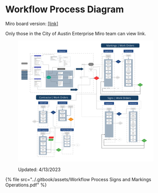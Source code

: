 # Workflow Process Diagram

Miro board version: [\[link\]](https://miro.com/app/board/uXjVMT6J7Qc=/)

Only those in the City of Austin Enterprise Miro team can view link.

<figure><img src="../.gitbook/assets/Workflow Process Signs and Markings Operations.jpg" alt=""><figcaption><p>Updated: 4/13/2023</p></figcaption></figure>

{% file src="../.gitbook/assets/Workflow Process Signs and Markings Operations.pdf" %}
